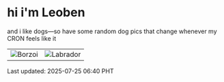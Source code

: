 # hi i'm Leoben

and i like dogs—so have some random dog pics that change whenever my CRON feels like it

|  |  |
|--------|----------|
| ![Borzoi](https://random-dog-vercel.vercel.app/api/random-borzoi?v=1753396815) | ![Labrador](https://random-dog-vercel.vercel.app/api/random-labrador?v=1753396815) |

Last updated: 2025-07-25 06:40 PHT
